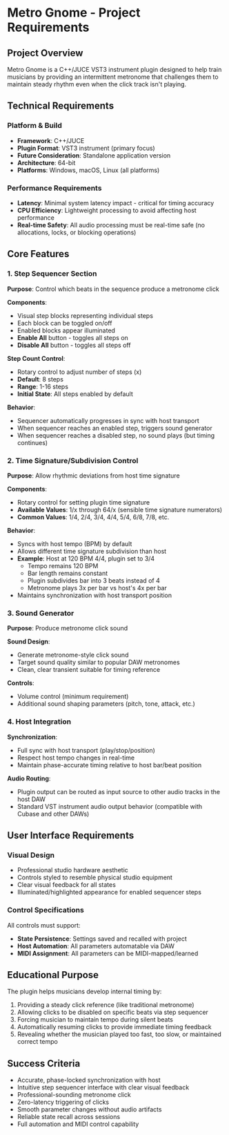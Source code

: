 # Metro Gnome - Project Requirements

## Project Overview
Metro Gnome is a C++/JUCE VST3 instrument plugin designed to help train musicians by providing an intermittent metronome that challenges them to maintain steady rhythm even when the click track isn't playing.

## Technical Requirements

### Platform & Build
- **Framework**: C++/JUCE
- **Plugin Format**: VST3 instrument (primary focus)
- **Future Consideration**: Standalone application version
- **Architecture**: 64-bit
- **Platforms**: Windows, macOS, Linux (all platforms)

### Performance Requirements
- **Latency**: Minimal system latency impact - critical for timing accuracy
- **CPU Efficiency**: Lightweight processing to avoid affecting host performance
- **Real-time Safety**: All audio processing must be real-time safe (no allocations, locks, or blocking operations)

## Core Features

### 1. Step Sequencer Section
**Purpose**: Control which beats in the sequence produce a metronome click

**Components**:
- Visual step blocks representing individual steps
- Each block can be toggled on/off
- Enabled blocks appear illuminated
- **Enable All** button - toggles all steps on
- **Disable All** button - toggles all steps off

**Step Count Control**:
- Rotary control to adjust number of steps (x)
- **Default**: 8 steps
- **Range**: 1-16 steps
- **Initial State**: All steps enabled by default

**Behavior**:
- Sequencer automatically progresses in sync with host transport
- When sequencer reaches an enabled step, triggers sound generator
- When sequencer reaches a disabled step, no sound plays (but timing continues)

### 2. Time Signature/Subdivision Control
**Purpose**: Allow rhythmic deviations from host time signature

**Components**:
- Rotary control for setting plugin time signature
- **Available Values**: 1/x through 64/x (sensible time signature numerators)
- **Common Values**: 1/4, 2/4, 3/4, 4/4, 5/4, 6/8, 7/8, etc.

**Behavior**:
- Syncs with host tempo (BPM) by default
- Allows different time signature subdivision than host
- **Example**: Host at 120 BPM 4/4, plugin set to 3/4
  - Tempo remains 120 BPM
  - Bar length remains constant
  - Plugin subdivides bar into 3 beats instead of 4
  - Metronome plays 3x per bar vs host's 4x per bar
- Maintains synchronization with host transport position

### 3. Sound Generator
**Purpose**: Produce metronome click sound

**Sound Design**:
- Generate metronome-style click sound
- Target sound quality similar to popular DAW metronomes
- Clean, clear transient suitable for timing reference

**Controls**:
- Volume control (minimum requirement)
- Additional sound shaping parameters (pitch, tone, attack, etc.)

### 4. Host Integration
**Synchronization**:
- Full sync with host transport (play/stop/position)
- Respect host tempo changes in real-time
- Maintain phase-accurate timing relative to host bar/beat position

**Audio Routing**:
- Plugin output can be routed as input source to other audio tracks in the host DAW
- Standard VST instrument audio output behavior (compatible with Cubase and other DAWs)

## User Interface Requirements

### Visual Design
- Professional studio hardware aesthetic
- Controls styled to resemble physical studio equipment
- Clear visual feedback for all states
- Illuminated/highlighted appearance for enabled sequencer steps

### Control Specifications
All controls must support:
- **State Persistence**: Settings saved and recalled with project
- **Host Automation**: All parameters automatable via DAW
- **MIDI Assignment**: All parameters can be MIDI-mapped/learned

## Educational Purpose
The plugin helps musicians develop internal timing by:
1. Providing a steady click reference (like traditional metronome)
2. Allowing clicks to be disabled on specific beats via step sequencer
3. Forcing musician to maintain tempo during silent beats
4. Automatically resuming clicks to provide immediate timing feedback
5. Revealing whether the musician played too fast, too slow, or maintained correct tempo

## Success Criteria
- Accurate, phase-locked synchronization with host
- Intuitive step sequencer interface with clear visual feedback
- Professional-sounding metronome click
- Zero-latency triggering of clicks
- Smooth parameter changes without audio artifacts
- Reliable state recall across sessions
- Full automation and MIDI control capability
